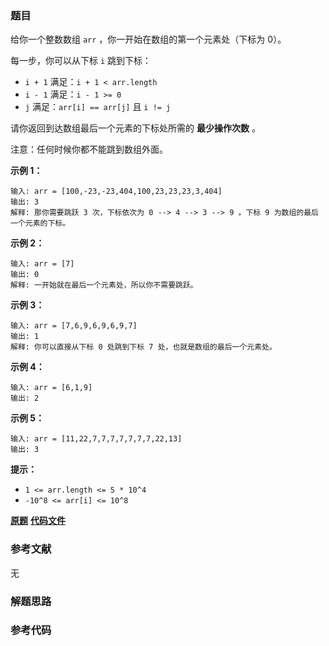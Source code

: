 ### 题目
给你一个整数数组 `arr` ，你一开始在数组的第一个元素处（下标为 0）。

每一步，你可以从下标 `i` 跳到下标：

  * `i + 1` 满足：`i + 1 < arr.length`
  * `i - 1` 满足：`i - 1 >= 0`
  * `j` 满足：`arr[i] == arr[j]` 且 `i != j`

请你返回到达数组最后一个元素的下标处所需的  **最少操作次数**  。

注意：任何时候你都不能跳到数组外面。



**示例 1：**

    
    
    输入: arr = [100,-23,-23,404,100,23,23,23,3,404]
    输出: 3
    解释: 那你需要跳跃 3 次，下标依次为 0 --> 4 --> 3 --> 9 。下标 9 为数组的最后一个元素的下标。
    

**示例 2：**

    
    
    输入: arr = [7]
    输出: 0
    解释: 一开始就在最后一个元素处，所以你不需要跳跃。
    

**示例 3：**

    
    
    输入: arr = [7,6,9,6,9,6,9,7]
    输出: 1
    解释: 你可以直接从下标 0 处跳到下标 7 处，也就是数组的最后一个元素处。
    

**示例 4：**

    
    
    输入: arr = [6,1,9]
    输出: 2
    

**示例 5：**

    
    
    输入: arr = [11,22,7,7,7,7,7,7,7,22,13]
    输出: 3
    



**提示：**

  * `1 <= arr.length <= 5 * 10^4`
  * `-10^8 <= arr[i] <= 10^8`

 **[原题](https://leetcode-cn.com/problems/jump-game-iv/)**    **[代码文件]()**


### 参考文献
无

### 解题思路




### 参考代码

```go


```




